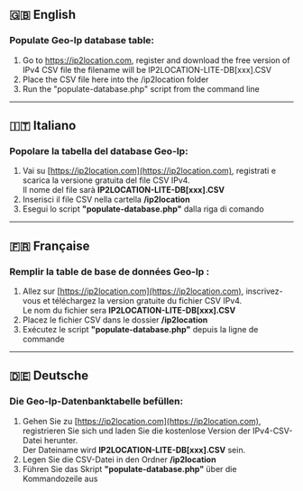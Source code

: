 ## 🇬🇧 English 
### Populate Geo-Ip database table:
1) Go to https://ip2location.com, register and download the free version of IPv4 CSV file
the filename will be IP2LOCATION-LITE-DB[xxx].CSV
2) Place the CSV file here into the /ip2location folder
3) Run the "populate-database.php" script from the command line
---
## 🇮🇹 Italiano
### Popolare la tabella del database Geo-Ip:
1) Vai su [https://ip2location.com](https://ip2location.com), registrati e scarica la versione gratuita del file CSV IPv4.  
   Il nome del file sarà **IP2LOCATION-LITE-DB[xxx].CSV**  
2) Inserisci il file CSV nella cartella **/ip2location**  
3) Esegui lo script **"populate-database.php"** dalla riga di comando  
---
## 🇫🇷 Française 
### Remplir la table de base de données Geo-Ip :
1) Allez sur [https://ip2location.com](https://ip2location.com), inscrivez-vous et téléchargez la version gratuite du fichier CSV IPv4.  
   Le nom du fichier sera **IP2LOCATION-LITE-DB[xxx].CSV**  
2) Placez le fichier CSV dans le dossier **/ip2location**  
3) Exécutez le script **"populate-database.php"** depuis la ligne de commande  
---
## 🇩🇪 Deutsche  
### Die Geo-Ip-Datenbanktabelle befüllen:
1) Gehen Sie zu [https://ip2location.com](https://ip2location.com), registrieren Sie sich und laden Sie die kostenlose Version der IPv4-CSV-Datei herunter.  
   Der Dateiname wird **IP2LOCATION-LITE-DB[xxx].CSV** sein.  
2) Legen Sie die CSV-Datei in den Ordner **/ip2location**  
3) Führen Sie das Skript **"populate-database.php"** über die Kommandozeile aus  
